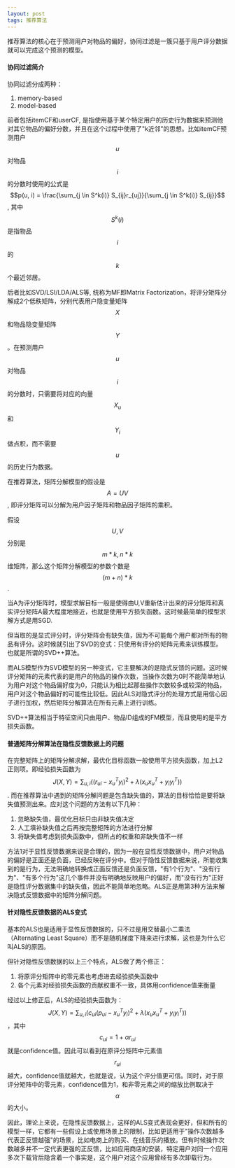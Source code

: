 ```yaml
---
layout: post
tags: 推荐算法
---
```


推荐算法的核心在于预测用户对物品的偏好，协同过滤是一簇只基于用户评分数据就可以完成这个预测的模型。

#### **协同过滤简介**

协同过滤分成两种：

1. memory-based
2. model-based

前者包括itemCF和userCF, 是指使用基于某个特定用户的历史行为数据来预测他对其它物品的偏好分数，并且在这个过程中使用了"k近邻"的思想。比如itemCF预测用户$$u$$对物品$$i$$的分数时使用的公式是$$p(u, i) = \frac{\sum_{j \in S^k(i)} S_{ij}r_{uj}}{\sum_{j \in S^k(i)} S_{ij}}$$, 其中$$S^k(i)$$是指物品$$i$$的$$k$$个最近邻居。

后者比如SVD/LSI/LDA/ALS等, 统称为MF即Matrix Factorization，将评分矩阵分解成2个低秩矩阵，分别代表用户隐变量矩阵$$X$$和物品隐变量矩阵$$Y$$。在预测用户$$u$$对物品$$i$$的分数时，只需要将对应的向量$$X_u$$和$$Y_i$$做点积，而不需要$$u$$的历史行为数据。

在推荐算法，矩阵分解模型的假设是$$A=UV$$, 即评分矩阵可以分解为用户因子矩阵和物品因子矩阵的乘积。

假设$$U,V$$分别是$$m*k, n*k$$维矩阵，那么这个矩阵分解模型的参数个数是$$(m+n)*k$$.

当A为评分矩阵时，模型求解目标一般是使得由U,V重新估计出来的评分矩阵和真实评分矩阵A最大程度地接近，也就是使用平方损失函数。这时候最简单的模型求解方式是用SGD.

但当取的是显式评分时，评分矩阵会有缺失值，因为不可能每个用户都对所有的物品有评分。这时候就引出了SVD的变式：只使用有评分的矩阵元素来训练模型。也就是所谓的SVD++算法。

而ALS模型作为SVD模型的另一种变式，它主要解决的是隐式反馈的问题。这时候评分矩阵的元素代表的是用户的物品的操作次数，当操作次数为0时不能简单地认为用户对这个物品偏好度为0，只能认为相比起那些操作次数较多或较深的物品，用户对这个物品偏好的可能性比较低。因此ALS对隐式评分的处理方式是用信心因子进行加权，然后矩阵分解算法在所有元素上进行训练。

SVD++算法相当于特征空间只由用户、物品ID组成的FM模型，而且使用的是平方损失函数。


#### **普通矩阵分解算法在隐性反馈数据上的问题**
在完整矩阵上的矩阵分解求解，最优化目标函数一般使用平方损失函数，加上L2正则项。即经验损失函数为$$J(X,Y) = \sum_{u,i} ((r_{ui} - x_u^Ty_i)^2 + \lambda(x_ux_u^T + y_iy_i^T))$$. 而在推荐算法中遇到的矩阵分解问题是包含缺失值的，算法的目标恰恰是要将缺失值预测出来。应对这个问题的方法有以下几种：

1. 忽略缺失值，最优化目标只由非缺失值决定
2. 人工填补缺失值之后再按完整矩阵的方法进行分解
3. 将缺失值考虑到损失函数中，但所占的权重和非缺失值不一样

方法1对于显性反馈数据来说是合理的，因为一般在显性反馈数据中，用户对物品的偏好是正面还是负面，已经反映在评分中。但对于隐性反馈数据来说，所能收集到的是行为，无法明确地转换成正面反馈还是负面反馈，"有1个行为"、"没有行为"、"有多个行为"这几个事件并没有明确地反映用户的偏好，而"没有行为"正好是隐性评分数据集中的缺失值，因此不能简单地忽略。ALS正是用第3种方法来解决隐式反馈数据中的矩阵分解问题。

#### **针对隐性反馈数据的ALS变式**
基本的ALS也是适用于显性反馈数据的，只不过是用交替最小二乘法（Alternating Least Square）而不是随机梯度下降来进行求解，这也是为什么它叫ALS的原因。

但针对隐性反馈数据的以上三个特点，ALS做了两个修正：

1. 将原评分矩阵中的零元素也考虑进去经验损失函数中
2. 各个元素对经验损失函数的贡献权重不一致，具体用confidence值来衡量

经过以上修正后，ALS的经验损失函数为：$$J(X,Y) = \sum_{u,i} (c_{ui}(p_{ui} - x_u^Ty_i)^2 + \lambda(x_ux_u^T + y_iy_i^T))$$，其中$$c_{ui} = 1 + \alpha r_{ui}$$就是confidence值。因此可以看到在原评分矩阵中元素值$$r_{ui}$$越大，confidence值就越大，也就是说，认为这个评分值更可信。同时，对于原评分矩阵中的零元素，confidence值为1，和非零元素之间的缩放比例取决于$$\alpha$$的大小。

因此，理论上来说，在隐性反馈数据上，这样的ALS变式表现会更好，但和所有的模型一样，它都有一些假设上或使用场景上的限制，比如更适用于"操作次数越多代表正反馈越强"的场景，比如电商上的购买、在线音乐的播放。但有时候操作次数越多并不一定代表更强的正反馈，比如应用商店的安装，特定用户对同一个应用多次下载背后隐含着一个事实是，这个用户对这个应用曾经有多次卸载行为。
